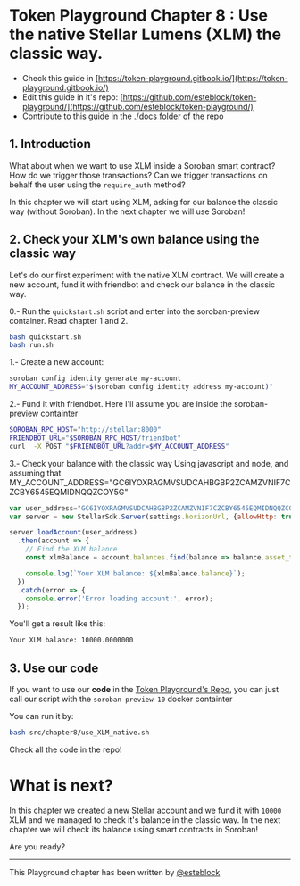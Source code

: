 # Token Playground Chapter 8 : Use the native Stellar Lumens (XLM) the classic way.


- Check this guide in [https://token-playground.gitbook.io/](https://token-playground.gitbook.io/)
- Edit this guide in it's repo: [https://github.com/esteblock/token-playground/](https://github.com/esteblock/token-playground/)
- Contribute to this guide in the [./docs folder](https://github.com/esteblock/token-playground/tree/main/docs) of the repo

## 1. Introduction
What about when we want to use XLM inside a Soroban smart contract? How do we trigger those transactions? Can we trigger transactions on behalf the user using the `require_auth` method?
 
In this chapter we will start using XLM, asking for our balance the classic way (without Soroban). In the next chapter we will use Soroban!

## 2. Check your XLM's own balance using the classic way
Let's do our first experiment with the native XLM contract. We will create a new account, fund it with friendbot and check our balance in the classic way.

0.- Run the `quickstart.sh` script and enter into the soroban-preview container. Read chapter 1 and 2.
```bash
bash quickstart.sh
bash run.sh
```

1.- Create a new account:
```bash 
soroban config identity generate my-account
MY_ACCOUNT_ADDRESS="$(soroban config identity address my-account)"
```
2.- Fund it with friendbot. Here I'll assume you are inside the soroban-preview containter
```bash
SOROBAN_RPC_HOST="http://stellar:8000"
FRIENDBOT_URL="$SOROBAN_RPC_HOST/friendbot"
curl  -X POST "$FRIENDBOT_URL?addr=$MY_ACCOUNT_ADDRESS"
```

3.- Check your balance with the classic way
Using javascript and node, and assuming that MY_ACCOUNT_ADDRESS="GC6IYOXRAGMVSUDCAHBGBP2ZCAMZVNIF7CZCBY6545EQMIDNQQZCOY5G"

```javascript
var user_address="GC6IYOXRAGMVSUDCAHBGBP2ZCAMZVNIF7CZCBY6545EQMIDNQQZCOY5G"
var server = new StellarSdk.Server(settings.horizonUrl, {allowHttp: true});

server.loadAccount(user_address)
  .then(account => {
    // Find the XLM balance
    const xlmBalance = account.balances.find(balance => balance.asset_type === 'native');

    console.log(`Your XLM balance: ${xlmBalance.balance}`);
  })
  .catch(error => {
    console.error('Error loading account:', error);
  });
```

You'll get a result like this:
```bash
Your XLM balance: 10000.0000000
```


## 3. Use our code

If you want to use our **code** in the [Token Playground's Repo](https://github.com/esteblock/token-playground/), you can just call our script with the `soroban-preview-10` docker containter

You can run it by: 

```bash
bash src/chapter8/use_XLM_native.sh 
```

Check all the code in the repo!


# What is next?
In this chapter we created a new Stellar account and we fund it with `10000` XLM and we managed to check it's balance in the classic way. In the next chapter we will check its balance using smart contracts in Soroban!

Are you ready?

___

This Playground chapter has been written by [@esteblock](https://github.com/esteblock/)